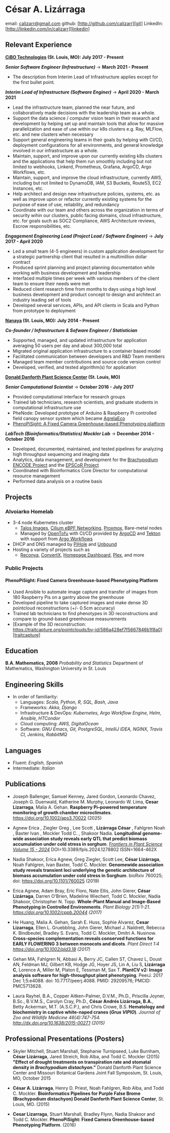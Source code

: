 # César A. Lizárraga #
email: <calizarr@gmail.com>
github: [http://github.com/calizarr][git]
LinkedIn: [http://linkedin.com/in/calizarr][linkedin]

## Relevant Experience ##

**[CiBO Technologies][cibo] (St. Louis, MO): July 2017 - Present**

***Senior Software Engineer (Infrastructure)*** → **March 2021 - Present**

  * The description from Interim Lead of Infrastructure applies except for the first bullet point.

***Interim Lead of Infrastructure (Software Enginer)*** → **April 2020 - March 2021**

  * Lead the infrastructure team, planned the near future, and collaboratively made decisions with the leadership team as a whole.
  * Support the data science / computer vision team in their research and development by helping set up and maintain tools that allow for massive parallelization and ease of use within our k8s clusters e.g. Ray, MLFlow, etc. and new clusters when necessary
  * Support general engineering teams in their goals by helping with CI/CD, deployment configurations for all environments, and general knowledge involved in our infrastructure as a whole.
  * Maintain, support, and improve upon our currently existing k8s clusters and the applications that help them run smoothly including but not limited to webhooks, Linkerd, Prometheus, Grafana, ArgoCD, Argo Workflows, etc.
  * Maintain, support, and improve the cloud infrastructure, currently AWS, including but not limited to DynamoDB, IAM, S3 Buckets, Route53, EC2 Instances, etc.
  * Help architect and design new infrastructure policies, systems, etc. as well as improve upon or refactor currently existing systems for the purpose of ease of use, reliability, and redundancy
  * Coordinate with our team and others across the organization in terms of security wihin our clusters, public facing domains, cloud infrastructure, etc. for goals such as SOC2 Compliance, AWS Architecture reviews, Escrow responsibilities, etc.

***Engagement Engineering Lead (Project Lead / Software Engineer)*** → **July 2017 - April 2020**

  * Led a small team (4-5 engineers) in custom application development for a strategic partnership client that resulted in a multimillion dollar contract
  * Produced sprint planning and project planning documentation while working with business development and leadership
  * Interfaced multiple times per week with various members of the client team to ensure their needs were met
  * Reduced client research time from months to days using a high level business development and product concept to design and architect an industry leading set of tools
  * Developed several services, APIs, and API clients in Scala and Python from prototype to deployment

**[Nanaya][nanaya] (St. Louis, MO): July 2014 - Present**

***Co-founder / Infrastructure & Sofware Engineer / Statistician***

  * Supported, managed, and updated infrastructure for application averaging 50 users per day and about 300,000 total
  * Migrated original application infrastructure to a container based model
  * Facilitated communication between developers and R&D Team members
  * Managed team member contributions and source code version control
  * Developed, verified, and tested algorithm(s) for application

**[Donald Danforth Plant Science Center][ddpsc] (St. Louis, MO)**

***Senior Computational Scientist*** → **October 2016 - July 2017**

  * Provided computational interface for research groups
  * Trained lab technicians, research scientists, and graduate students in computational infrastructure use
  * PheNode: Developed prototype of Arduino & Raspberry Pi controlled field canopy sensor system which became [AgrelaEco][phenode]
  * [PhenoPiSight: A Fixed Camera Greenhouse-based Phenotyping platform][phenopisight]

***LabTech (Bioinformatics/Statistics) Mockler Lab*** → **December 2014 - October 2016**

  * Developed, documented, maintained, and tested pipelines for analyzing high throughput sequencing and imaging data
  * Analytics, data management, and development for the [Brachypodium ENCODE Project][encode] and the [EPSCoR Project][EPSCoR]
  * Coordinated with Bioinformatics Core Director for computational resource management
  * Performed data analysis on a routine basis

## Projects ##

### Alvoiarko Homelab ###
* 3-4 node Kubernetes cluster
    * [Talos Images][talos], [Cilium eBPF Networking][cilium], [Proxmox][proxmox], Bare-metal nodes
    * Managed by [OpenTofu][opentofu] with CI/CD provided by [ArgoCD][argocd] and [Tekton][tekton] with support from [Argo Workflows][argoworkflows]
* DHCP and DNS managed by [PiHole][pihole] and [Unbound][unbound]
* Hosting a variety of projects such as
    * [Reconya][reconya], [ConvertX][convertx], [Homepage Dashboard][hpd], [Plex][plex], and more

### Public Projects

#### PhenoPiSight: Fixed Camera Greenhouse-based Phenotyping Platform<a name="phenopisight"></a> ####

  * Used Ansible to automate image capture and transfer of images from 180 Raspberry Pis on a gantry above the greenhouse
  * Developed pipeline to take captured images and make dense 3D pointcloud reconstructions (+/- 0.5cm accuracy)
  * Trained lab technicians to find phenotypes in 3D reconstructions and compare to ground-based greenhouse measurements
  * [Example of the 3D reconstruction: https://traitcapture.org/pointclouds/by-id/586a428ef7f5667846b1f8a0][traitcapture]

## Education ##

**B.A. Mathematics, 2008**
*Probability and Statistics*
Department of Mathematics, Washington University in St. Louis

## Engineering Skills ##

* In order of familiarity:
  * Languages: *Scala, Python, R, SQL, Bash, Java*
  * Frameworks: *Akka, Django*
  * Infrastructure & DevOps: *Kubernetes, Argo Workflow Engine, Helm, Ansible, HTCondor*
  * Cloud computing: *AWS, DigitalOcean*
  * Software: *GNU Emacs, Git, PostgreSQL, IntelliJ IDEA, NGINX, Travis CI, Jenkins, RabbitMQ*

## Languages ##

* Fluent: *English, Spanish*
* Intermediate: *Italian*

## Publications ##

* Joseph Ballenger, Samuel Kenney, Jared Gordon, Leonardo Chavez, Joseph G. Duenwald, Katherine M. Murphy, Leonardo W. Lima, **Cesar Lizarraga**, Malia A. Gehan. **Raspberry Pi–powered temperature monitoring of growth chamber microclimates**. https://doi.org/10.1002/aps3.70022 (2025)

* Agnew Erica , Ziegler Greg , Lee Scott , **Lizárraga César** , Fahlgren Noah , Baxter Ivan , Mockler Todd C. , Shakoor Nadia. **Longitudinal genome-wide association study reveals early QTL that predict biomass accumulation under cold stress in sorghum**. [*Frontiers in Plant Science Volume 15 - 2024*][longitudinal] DOI=10.3389/fpls.2024.1278802 ISSN=1664-462X

* Nadia Shakoor, Erica Agnew, Greg Ziegler, Scott Lee, **César Lizárraga**, Noah Fahlgren, Ivan Baxter, Todd C. Mockler. **Genomewide association study reveals transient loci underlying the genetic architecture of biomass accumulation under cold stress in Sorghum**. bioRxiv 760025; doi: https://doi.org/10.1101/760025 (2019)

* Erica Agnew, Adam Bray, Eric Floro, Nate Ellis, John Gierer, **César Lizárraga**, Darren O'Brien, Madeline Wiechert, Todd C. Mockler, Nadia Shakoor, Christopher N. Topp. **Whole‐Plant Manual and Image‐Based Phenotyping in Controlled Environments**. *Plant Biology 2(1):1-21. https://doi.org/10.1002/cppb.20044 (2017)*

* He Huang, Malia A. Gehan, Sarah E. Huss, Sophie Alvarez, **Cesar Lizarraga**, Ellen L. Gruebbling, John Gierer, Michael J. Naldrett, Rebecca K. Bindbeutel, Bradley S. Evans, Todd C. Mockler, Dmitri A. Nusinow. **Cross‐species complementation reveals conserved functions for EARLY FLOWERING 3 between monocots and dicots**. *Plant Direct 1:4 https://doi.org/10.1002/pld3.18 (2017)*

* Gehan MA, Fahlgren N, Abbasi A, Berry JC, Callen ST, Chavez L, Doust AN, Feldman MJ, Gilbert KB, Hodge JG, Hoyer JS, Lin A, Liu S, **Lizárraga C**, Lorence A, Miller M, Platon E, Tessman M, Sax T. **PlantCV v2: Image analysis software for high-throughput plant phenotyping**. PeerJ. 2017 Dec 1;5:e4088. doi: 10.7717/peerj.4088. PMID: 29209576; PMCID: PMC5713628.

* Laura Rayhel, B.A., Copper Aitken-Palmer, D.V.M., Ph.D., Priscilla Joyner, B.Sc., B.V.M.S., Carolyn Cray, Ph.D., **César Andrés Lizárraga, B.A.**, Betty Ackerman, M.T. (A.S.C.P.), and Chris Crowe, B.S. **Hematology and biochemistry in captive white-naped cranes (*Grus VIPIO*)**. *Journal of Zoo and Wildlife Medicine 46(4):747-754. http://dx.doi.org/10.1638/2015-0027.1 (2015)*

## Professional Presentations (Posters) ##

* Skyler Mitchell, Stuart Marshall, Stephanie Turnipseed, Luke Burnham, **César Lizárraga**, Jared Streich, Rob Alba, and Todd C. Mockler (2015) **"Effect of drought treatments on transpiration rate and stomatal density in *Brachypodium distachyon*."** Donald Danforth Plant Science Center and Missouri Botanical Gardens Joint Fall Symposium, St. Louis, MO, October 2015

* **César A. Lizárraga**, Henry D. Priest, Noah Fahlgren, Rob Alba, and Todd C. Mockler. **Bioinformatics Pipelines for Purple False Brome (Brachypodium distachyon) Donald Danforth Plant Science Center**, St. Louis, MO. (2015)

* **Cesar Lizarraga**, Stuart Marshall, Bradley Flynn, Nadia Shakoor and Todd C. Mockler. **PhenoPiSight: Fixed Camera Greenhouse-based Phenotyping Platform**. (2016)

[Git]: http://github.com/calizarr
[linkedin]: http://www.linkedin.com/in/calizarr
[ddpsc]: https://www.danforthcenter.org/
[encode]: http://genomicscience.energy.gov/research/DOEUSDA/abstracts/2014mockler_abstract.shtml
[nanaya]: http://www.nanaya.co
[EPSCoR]: https://missouriepscor.org/
[phenopisight]: https://github.com/calizarr/EPSCoR_Bramble_GH9C
[cibo]: https://www.cibotechnologies.com/
[phenode]: https://www.agrelaeco.com/
[traitcapture]: https://traitcapture.org/pointclouds/by-id/586a428ef7f5667846b1f8a0
[cilium]: https://cilium.io/
[proxmox]: https://www.proxmox.com/en/
[terraform]: https://developer.hashicorp.com/terraform
[argocd]: https://argo-cd.readthedocs.io/en/stable/
[argoworkflows]: https://argoproj.github.io/workflows/
[tekton]: https://tekton.dev/
[opentofu]: https://opentofu.org/
[reconya]: https://reconya.com/
[hpd]: https://gethomepage.dev/
[convertx]: https://github.com/C4illin/ConvertX
[plex]: https://www.plex.tv/
[pihole]: https://pi-hole.net/
[unbound]: https://nlnetlabs.nl/projects/unbound/about/
[talos]: https://www.talos.dev/
[longitudinal]: https://www.frontiersin.org/journals/plant-science/articles/10.3389/fpls.2024.1278802
